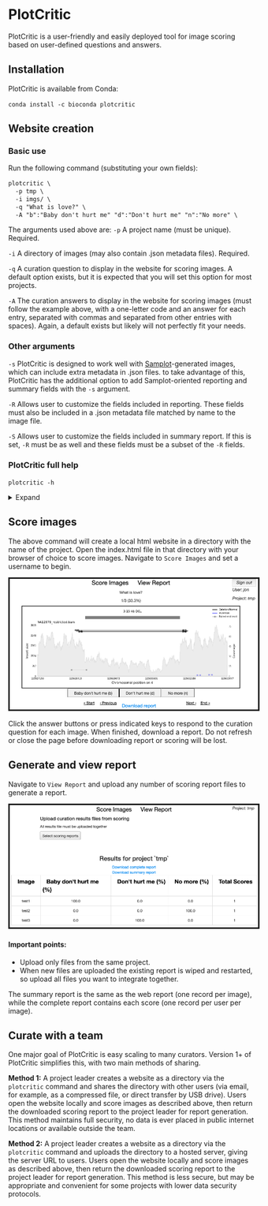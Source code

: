 # PlotCritic
PlotCritic is a user-friendly and easily deployed tool for image scoring based on user-defined questions and answers.

## Installation
PlotCritic is available from Conda:

`conda install -c bioconda plotcritic`

## Website creation

### Basic use

Run the following command (substituting your own fields):
```
plotcritic \
  -p tmp \
  -i imgs/ \
  -q "What is love?" \
  -A "b":"Baby don't hurt me" "d":"Don't hurt me" "n":"No more" \
```

The arguments used above are:
`-p` A project name (must be unique). Required.

`-i` A directory of images (may also contain .json metadata files). Required.

`-q` A curation question to display in the website for scoring images. A default option exists, but it is expected that you will set this option for most projects.

`-A` The curation answers to display in the website for scoring images (must follow the example above, with a one-letter code and an answer for each entry, separated with commas and separated from other entries with spaces). Again, a default exists but likely will not perfectly fit your needs.

### Other arguments

`-s` PlotCritic is designed to work well with [Samplot](https://github.com/ryanlayer/samplot)-generated images, which can include extra metadata in .json files. to take advantage of this, PlotCritic has the additional option to add Samplot-oriented reporting and summary fields with the `-s` argument.

`-R` Allows user to customize the fields included in reporting. These fields must also be included in a .json metadata file matched by name to the image file.

`-S` Allows user to customize the fields included in summary report. If this is set, `-R` must be as well and these fields must be a subset of the `-R` fields.

### PlotCritic full help 

`plotcritic -h`

<details>
  <summary>Expand</summary>

```
PLOTCRITIC v1.0.0
usage: plotcritic [-h] -p PROJECT -i IMAGES_DIR [-s] [-q CURATION_QUESTION]
                  [-A CURATION_ANSWERS [CURATION_ANSWERS ...]]
                  [-R REPORT_FIELDS [REPORT_FIELDS ...]]
                  [-S SUMMARY_FIELDS [SUMMARY_FIELDS ...]]

Deploy a website for image curation

optional arguments:
  -h, --help            show this help message and exit
  -p PROJECT, --project PROJECT
                        Unique name for the project (default: None)
  -i IMAGES_DIR, --images_dir IMAGES_DIR
                        directory of images and metadata files for curation
                        (default: None)
  -s, --use_samplot_defaults
                        Use samplot-oriented default reporting_fields and
                        summary_fields. Ignores `--summary_fields` and
                        `--reporting_fields`. Default reporting fields: Image,
                        chrom, start, end, sv_type, reference, bams, titles,
                        output_file, transcript_file, window, max_depth
                        Default summary fields: Image, chrom, start, end,
                        sv_type (default: False)
  -q CURATION_QUESTION, --curation_question CURATION_QUESTION
                        The curation question to show in the PlotCritic
                        website. Samplot-oriented default. (default: Does the
                        top sample support the variant type shown? If so, does
                        it appear to be a de novo mutation? Choose one answer
                        from below or type the corresponding letter key.)
  -A CURATION_ANSWERS [CURATION_ANSWERS ...], --curation_answers CURATION_ANSWERS [CURATION_ANSWERS ...]
                        colon-separated key,values pairs of 1-letter codes and
                        associated curation answers for the curation question
                        (i.e: 'key1','value1' 'key2','value2'). Default (based
                        on default question): "s":"Supports" "n":"Does not
                        support" "d":"De novo" (default: None)
  -R REPORT_FIELDS [REPORT_FIELDS ...], --report_fields REPORT_FIELDS [REPORT_FIELDS ...]
                        space-separated list of info fields about the image.
                        If omitted, only the image name will be included in
                        report (default: None)
  -S SUMMARY_FIELDS [SUMMARY_FIELDS ...], --summary_fields SUMMARY_FIELDS [SUMMARY_FIELDS ...]
                        subset of the report fields that will be shown in the
                        web report after scoring.Space-separated. If omitted,
                        only the image name will be included in report
                        (default: None)
```
</details>


## Score images

The above command will create a local html website in a directory with the name of the project. Open the index.html file in that directory with your browser of choice to score images. Navigate to `Score Images` and set a username to begin.

<center>
  <kbd>
    <img src="/doc/imgs/scoring.png" style="border:solid"/>
  </kbd>
</center>

Click the answer buttons or press indicated keys to respond to the curation question for each image. When finished, download a report. Do not refresh or close the page before downloading report or scoring will be lost.

## Generate and view report
Navigate to `View Report` and upload any number of scoring report files to generate a report.

<center>
  <kbd>
    <img src="/doc/imgs/reporting.png" style="border:solid"/>
  </kbd>
</center>

#### Important points:

* Upload only files from the same project. 
* When new files are uploaded the existing report is wiped and restarted, so upload all files you want to integrate together.

The summary report is the same as the web report (one record per image), while the complete report contains each score (one record per user per image).

## Curate with a team
One major goal of PlotCritic is easy scaling to many curators. Version 1+ of PlotCritic simplifies this, with two main methods of sharing.

**Method 1:** A project leader creates a website as a directory via the `plotcritic` command and shares the directory with other users (via email, for example, as a compressed file, or direct transfer by USB drive). Users open the website locally and score images as described above, then return the downloaded scoring report to the project leader for report generation. This method maintains full security, no data is ever placed in public internet locations or available outside the team.

**Method 2:** A project leader creates a website as a directory via the `plotcritic` command and uploads the directory to a hosted server, giving the server URL to users. Users open the website locally and score images as described above, then return the downloaded scoring report to the project leader for report generation. This method is less secure, but may be appropriate and convenient for some projects with lower data security protocols.
